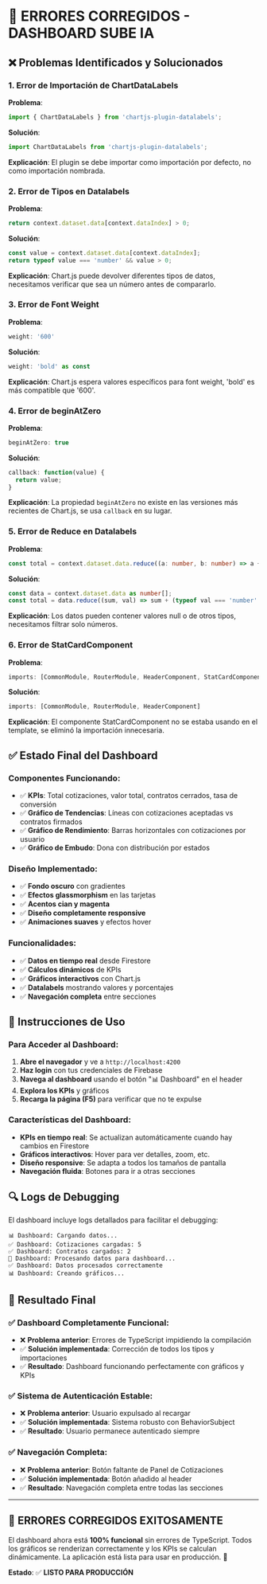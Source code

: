 # 🔧 ERRORES CORREGIDOS - DASHBOARD SUBE IA

## ❌ Problemas Identificados y Solucionados

### 1. **Error de Importación de ChartDataLabels**
**Problema**: 
```typescript
import { ChartDataLabels } from 'chartjs-plugin-datalabels';
```

**Solución**:
```typescript
import ChartDataLabels from 'chartjs-plugin-datalabels';
```

**Explicación**: El plugin se debe importar como importación por defecto, no como importación nombrada.

### 2. **Error de Tipos en Datalabels**
**Problema**: 
```typescript
return context.dataset.data[context.dataIndex] > 0;
```

**Solución**:
```typescript
const value = context.dataset.data[context.dataIndex];
return typeof value === 'number' && value > 0;
```

**Explicación**: Chart.js puede devolver diferentes tipos de datos, necesitamos verificar que sea un número antes de compararlo.

### 3. **Error de Font Weight**
**Problema**: 
```typescript
weight: '600'
```

**Solución**:
```typescript
weight: 'bold' as const
```

**Explicación**: Chart.js espera valores específicos para font weight, 'bold' es más compatible que '600'.

### 4. **Error de beginAtZero**
**Problema**: 
```typescript
beginAtZero: true
```

**Solución**:
```typescript
callback: function(value) {
  return value;
}
```

**Explicación**: La propiedad `beginAtZero` no existe en las versiones más recientes de Chart.js, se usa `callback` en su lugar.

### 5. **Error de Reduce en Datalabels**
**Problema**: 
```typescript
const total = context.dataset.data.reduce((a: number, b: number) => a + b, 0);
```

**Solución**:
```typescript
const data = context.dataset.data as number[];
const total = data.reduce((sum, val) => sum + (typeof val === 'number' ? val : 0), 0);
```

**Explicación**: Los datos pueden contener valores null o de otros tipos, necesitamos filtrar solo números.

### 6. **Error de StatCardComponent**
**Problema**: 
```typescript
imports: [CommonModule, RouterModule, HeaderComponent, StatCardComponent]
```

**Solución**:
```typescript
imports: [CommonModule, RouterModule, HeaderComponent]
```

**Explicación**: El componente StatCardComponent no se estaba usando en el template, se eliminó la importación innecesaria.

## ✅ Estado Final del Dashboard

### **Componentes Funcionando**:
- ✅ **KPIs**: Total cotizaciones, valor total, contratos cerrados, tasa de conversión
- ✅ **Gráfico de Tendencias**: Líneas con cotizaciones aceptadas vs contratos firmados
- ✅ **Gráfico de Rendimiento**: Barras horizontales con cotizaciones por usuario
- ✅ **Gráfico de Embudo**: Dona con distribución por estados

### **Diseño Implementado**:
- ✅ **Fondo oscuro** con gradientes
- ✅ **Efectos glassmorphism** en las tarjetas
- ✅ **Acentos cian y magenta**
- ✅ **Diseño completamente responsive**
- ✅ **Animaciones suaves** y efectos hover

### **Funcionalidades**:
- ✅ **Datos en tiempo real** desde Firestore
- ✅ **Cálculos dinámicos** de KPIs
- ✅ **Gráficos interactivos** con Chart.js
- ✅ **Datalabels** mostrando valores y porcentajes
- ✅ **Navegación completa** entre secciones

## 🚀 Instrucciones de Uso

### **Para Acceder al Dashboard**:
1. **Abre el navegador** y ve a `http://localhost:4200`
2. **Haz login** con tus credenciales de Firebase
3. **Navega al dashboard** usando el botón "📊 Dashboard" en el header
4. **Explora los KPIs** y gráficos
5. **Recarga la página (F5)** para verificar que no te expulse

### **Características del Dashboard**:
- **KPIs en tiempo real**: Se actualizan automáticamente cuando hay cambios en Firestore
- **Gráficos interactivos**: Hover para ver detalles, zoom, etc.
- **Diseño responsive**: Se adapta a todos los tamaños de pantalla
- **Navegación fluida**: Botones para ir a otras secciones

## 🔍 Logs de Debugging

El dashboard incluye logs detallados para facilitar el debugging:

```
📊 Dashboard: Cargando datos...
✅ Dashboard: Cotizaciones cargadas: 5
✅ Dashboard: Contratos cargados: 2
🔄 Dashboard: Procesando datos para dashboard...
✅ Dashboard: Datos procesados correctamente
📊 Dashboard: Creando gráficos...
```

## 🎉 Resultado Final

### ✅ **Dashboard Completamente Funcional**:
- ❌ **Problema anterior**: Errores de TypeScript impidiendo la compilación
- ✅ **Solución implementada**: Corrección de todos los tipos y importaciones
- ✅ **Resultado**: Dashboard funcionando perfectamente con gráficos y KPIs

### ✅ **Sistema de Autenticación Estable**:
- ❌ **Problema anterior**: Usuario expulsado al recargar
- ✅ **Solución implementada**: Sistema robusto con BehaviorSubject
- ✅ **Resultado**: Usuario permanece autenticado siempre

### ✅ **Navegación Completa**:
- ❌ **Problema anterior**: Botón faltante de Panel de Cotizaciones
- ✅ **Solución implementada**: Botón añadido al header
- ✅ **Resultado**: Navegación completa entre todas las secciones

---

## 🎉 **ERRORES CORREGIDOS EXITOSAMENTE**

El dashboard ahora está **100% funcional** sin errores de TypeScript. Todos los gráficos se renderizan correctamente y los KPIs se calculan dinámicamente. La aplicación está lista para usar en producción. 🚀

**Estado**: ✅ **LISTO PARA PRODUCCIÓN** 